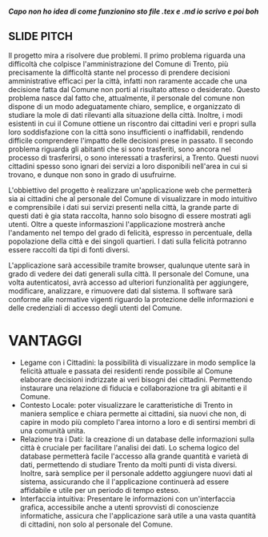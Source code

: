 ##### Capo non ho idea di come funzionino sto file .tex e .md io scrivo e poi boh

## SLIDE PITCH

Il progetto mira a risolvere due problemi. Il primo problema riguarda una difficoltà che colpisce l'amministrazione del Comune di Trento, più precisamente la difficoltà stante nel processo di prendere decisioni amministrative efficaci per la città, infatti non raramente accade che una decisione fatta dal Comune non porti al risultato atteso o desiderato. Questo problema nasce dal fatto che, attualmente, il personale del comune non dispone di un modo adeguatamente chiaro, semplice, e organizzato di studiare la mole di dati rilevanti alla situazione della città. Inoltre, i modi esistenti in cui il Comune ottiene un riscontro dai cittadini veri e propri sulla loro soddisfazione con la città sono insufficienti o inaffidabili, rendendo difficile comprendere l'impatto delle decisioni prese in passato. Il secondo problema riguarda gli abitanti che si sono trasferiti, sono ancora nel processo di trasferirsi, o sono interessati a trasferirsi, a Trento. Questi nuovi cittadini spesso sono ignari dei servizi a loro disponibili nell'area in cui si trovano, e dunque non sono in grado di usufruirne.

L'obbiettivo del progetto è realizzare un'applicazione web che permetterà sia ai cittadini che al personale del Comune di visualizzare in modo intuitivo e comprensibile i dati sui servizi presenti nella città, la grande parte di questi dati è gia stata raccolta, hanno solo bisogno di essere mostrati agli utenti. Oltre a queste informaszioni l'applicazione mostrerà anche l'andamento nel tempo del grado di felicità, espresso in percentuale, della popolazione della città e dei singoli quartieri. I dati sulla felicità potranno essere raccolti da tipi di fonti diversi.

L'applicazione sarà accessibile tramite browser, qualunque utente sarà in grado di vedere dei dati generali sulla città. Il personale del Comune, una volta autenticatosi, avrà accesso ad ulteriori funzionalità per aggiungere, modificare, analizzare, e rimuovere dati dal sistema. Il software sarà conforme alle normative vigenti riguardo la protezione delle informazioni e delle credenziali di accesso degli utenti del Comune.


# VANTAGGI

- Legame con i Cittadini: la possibilità di visualizzare in modo semplice la felicità attuale e passata dei residenti rende possibile al Comune elaborare decisioni indrizzate ai veri bisogni dei cittadini. Permettendo instaurare una relazione di fiducia e collaborazione tra gli abitanti e il Comune.
- Contesto Locale: poter visualizzare le caratteristiche di Trento in maniera semplice e chiara permette ai cittadini, sia nuovi che non, di capire in modo più completo l'area intorno a loro e di sentirsi membri di una comunità unita.
- Relazione tra i Dati: la creazione di un database delle informazioni sulla città è cruciale per facilitare l'analisi dei dati. Lo schema logico del database permetterà facile l'accesso alla grande quantità e varietà di dati, permettendo di studiare Trento da molti punti di vista diversi. Inoltre, sarà semplice per il personale addetto aggiungere nuovi dati al sistema, assicurando che il l'applicazione continuerà ad essere affidabile e utile per un periodo di tempo esteso.
- Interfaccia intuitiva: Presentare le informazioni con un'interfaccia grafica, accessibile anche a utenti sprovvisti di conoscienze informatiche, assicura che l'applicazione sarà utile a una vasta quantità di cittadini, non solo al personale del Comune.